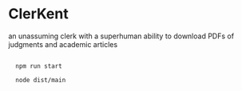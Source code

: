 # ClerKent

an unassuming clerk with a superhuman ability to download PDFs of judgments and academic articles

```shell

  npm run start

  node dist/main

```